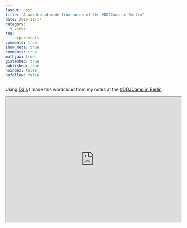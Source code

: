 ```yaml
---
layout: post
title: "A wordcloud made from notes of the #DDJCamp in Berlin"
date: 2016-11-17
category:
  - views
tag:
  - experiments
comments: true
show_meta: true
comments: true
mathjax: true
gistembed: true
published: true
noindex: false
nofollow: false
---
```


Using [D3js](https://d3js.org/) I made this wordcloud from my notes at the [#DDJCamp in Berlin](http://www.youthpress.org/call-participants-data-driven-journalism/).

<!--more-->

<iframe width="560" height="400" src="https://damianobacci.github.io/images/wordcloud.svg">
  Your browser does not support iframes
</iframe>
